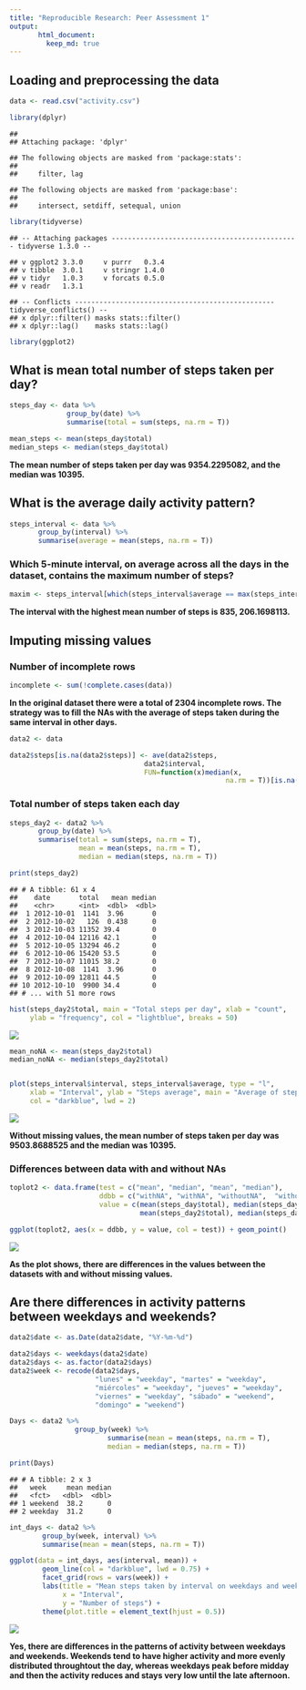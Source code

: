 ```yaml
---
title: "Reproducible Research: Peer Assessment 1"
output: 
       html_document: 
         keep_md: true
---
```



## Loading and preprocessing the data




```r
data <- read.csv("activity.csv")

library(dplyr)
```

```
## 
## Attaching package: 'dplyr'
```

```
## The following objects are masked from 'package:stats':
## 
##     filter, lag
```

```
## The following objects are masked from 'package:base':
## 
##     intersect, setdiff, setequal, union
```

```r
library(tidyverse)
```

```
## -- Attaching packages ---------------------------------------------- tidyverse 1.3.0 --
```

```
## v ggplot2 3.3.0     v purrr   0.3.4
## v tibble  3.0.1     v stringr 1.4.0
## v tidyr   1.0.3     v forcats 0.5.0
## v readr   1.3.1
```

```
## -- Conflicts ------------------------------------------------- tidyverse_conflicts() --
## x dplyr::filter() masks stats::filter()
## x dplyr::lag()    masks stats::lag()
```

```r
library(ggplot2)
```

## What is mean total number of steps taken per day?

```r
steps_day <- data %>%
              group_by(date) %>%
              summarise(total = sum(steps, na.rm = T))

mean_steps <- mean(steps_day$total)
median_steps <- median(steps_day$total)
```

**The mean number of steps taken per day was 9354.2295082, and the median was 10395.**


## What is the average daily activity pattern?


```r
steps_interval <- data %>%
       group_by(interval) %>%
       summarise(average = mean(steps, na.rm = T))
```


### Which 5-minute interval, on average across all the days in the dataset, contains the maximum number of steps?


```r
maxim <- steps_interval[which(steps_interval$average == max(steps_interval$average)),]
```


**The interval with the highest mean number of steps is 835, 206.1698113.**


## Imputing missing values

### Number of incomplete rows



```r
incomplete <- sum(!complete.cases(data))
```

**In the original dataset there were a total of 2304 incomplete rows. The strategy was to fill the NAs with the average of steps taken during the same interval in other days.**


```r
data2 <- data

data2$steps[is.na(data2$steps)] <- ave(data2$steps,
                                 data2$interval,
                                 FUN=function(x)median(x,
                                                     na.rm = T))[is.na(data2$steps)]
```

### Total number of steps taken each day


```r
steps_day2 <- data2 %>%
       group_by(date) %>%
       summarise(total = sum(steps, na.rm = T),
                 mean = mean(steps, na.rm = T),
                 median = median(steps, na.rm = T))

print(steps_day2)
```

```
## # A tibble: 61 x 4
##    date       total   mean median
##    <chr>      <int>  <dbl>  <dbl>
##  1 2012-10-01  1141  3.96       0
##  2 2012-10-02   126  0.438      0
##  3 2012-10-03 11352 39.4        0
##  4 2012-10-04 12116 42.1        0
##  5 2012-10-05 13294 46.2        0
##  6 2012-10-06 15420 53.5        0
##  7 2012-10-07 11015 38.2        0
##  8 2012-10-08  1141  3.96       0
##  9 2012-10-09 12811 44.5        0
## 10 2012-10-10  9900 34.4        0
## # ... with 51 more rows
```

```r
hist(steps_day2$total, main = "Total steps per day", xlab = "count", 
     ylab = "frequency", col = "lightblue", breaks = 50)
```

![](PA1_template_files/figure-html/unnamed-chunk-7-1.png)<!-- -->

```r
mean_noNA <- mean(steps_day2$total)
median_noNA <- median(steps_day2$total)


plot(steps_interval$interval, steps_interval$average, type = "l",
     xlab = "Interval", ylab = "Steps average", main = "Average of steps per interval",
     col = "darkblue", lwd = 2)
```

![](PA1_template_files/figure-html/unnamed-chunk-7-2.png)<!-- -->

**Without missing values, the mean number of steps taken per day was 9503.8688525 and the median was 10395.**


### Differences between data with and without NAs


```r
toplot2 <- data.frame(test = c("mean", "median", "mean", "median"),
                      ddbb = c("withNA", "withNA", "withoutNA",  "withoutNA"), 
                      value = c(mean(steps_day$total), median(steps_day$total),
                                mean(steps_day2$total), median(steps_day2$total)))

ggplot(toplot2, aes(x = ddbb, y = value, col = test)) + geom_point()
```

![](PA1_template_files/figure-html/unnamed-chunk-8-1.png)<!-- -->


**As the plot shows, there are differences in the values between the datasets with and without missing values.**


## Are there differences in activity patterns between weekdays and weekends?



```r
data2$date <- as.Date(data2$date, "%Y-%m-%d")

data2$days <- weekdays(data2$date)
data2$days <- as.factor(data2$days)
data2$week <- recode(data2$days, 
                     "lunes" = "weekday", "martes" = "weekday",
                     "miércoles" = "weekday", "jueves" = "weekday",
                     "viernes" = "weekday", "sábado" = "weekend",
                     "domingo" = "weekend")

Days <- data2 %>%
                group_by(week) %>%
                        summarise(mean = mean(steps, na.rm = T),
                        median = median(steps, na.rm = T))

print(Days)
```

```
## # A tibble: 2 x 3
##   week     mean median
##   <fct>   <dbl>  <dbl>
## 1 weekend  38.2      0
## 2 weekday  31.2      0
```

```r
int_days <- data2 %>%
        group_by(week, interval) %>%
        summarise(mean = mean(steps, na.rm = T))

ggplot(data = int_days, aes(interval, mean)) + 
        geom_line(col = "darkblue", lwd = 0.75) +
        facet_grid(rows = vars(week)) +
        labs(title = "Mean steps taken by interval on weekdays and weekends",
             x = "Interval", 
             y = "Number of steps") +
        theme(plot.title = element_text(hjust = 0.5))
```

![](PA1_template_files/figure-html/unnamed-chunk-9-1.png)<!-- -->

**Yes, there are differences in the patterns of activity between weekdays and weekends. Weekends tend to have higher activity and more evenly distributed throughtout the day, whereas weekdays peak before midday and then the activity reduces and stays very low until the late afternoon.**

